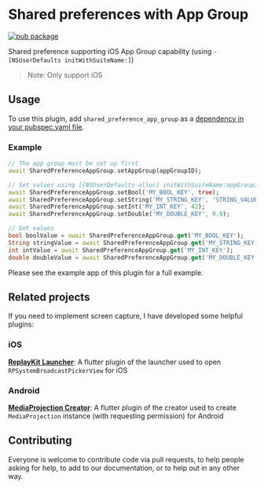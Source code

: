 # Shared preferences with App Group

[![pub package](https://img.shields.io/pub/v/shared_preference_app_group.svg)](https://pub.dev/packages/shared_preference_app_group)

Shared preference supporting iOS App Group capability (using `-[NSUserDefaults initWithSuiteName:]`)

> Note: Only support iOS

## Usage

To use this plugin, add `shared_preference_app_group` as a [dependency in your pubspec.yaml file](https://flutter.io/platform-plugins/).

### Example

```dart
// The app group must be set up first
await SharedPreferenceAppGroup.setAppGroup(appGroupID);
```

```dart
// Set values using [[NSUserDefaults alloc] initWithSuiteName:appGroupID]
await SharedPreferenceAppGroup.setBool('MY_BOOL_KEY', true);
await SharedPreferenceAppGroup.setString('MY_STRING_KEY', 'STRING_VALUE');
await SharedPreferenceAppGroup.setInt('MY_INT_KEY', 42);
await SharedPreferenceAppGroup.setDouble('MY_DOUBLE_KEY', 9.9);
```

```dart
// Get values
bool boolValue = await SharedPreferenceAppGroup.get('MY_BOOL_KEY');
String stringValue = await SharedPreferenceAppGroup.get('MY_STRING_KEY');
int intValue = await SharedPreferenceAppGroup.get('MY_INT_KEY');
double doubleValue = await SharedPreferenceAppGroup.get('MY_DOUBLE_KEY');
```

Please see the example app of this plugin for a full example.

## Related projects

If you need to implement screen capture, I have developed some helpful plugins:

### iOS

**[ReplayKit Launcher](https://pub.dev/packages/replay_kit_launcher)**: A flutter plugin of the launcher used to open `RPSystemBroadcastPickerView` for iOS

### Android

**[MediaProjection Creator](https://pub.dev/packages/media_projection_creator)**: A flutter plugin of the creator used to create `MediaProjection` instance (with requesting permission) for Android

## Contributing

Everyone is welcome to contribute code via pull requests, to help people asking for help, to add to our documentation, or to help out in any other way.
